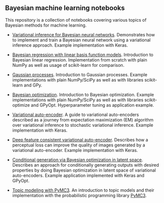 ## Bayesian machine learning notebooks

This repository is a collection of notebooks covering various topics of Bayesian methods for machine learning.

- [Variational inference for Bayesian neural networks](bayesian_neural_networks.ipynb). Demonstrates how to 
implement and train a Bayesian neural network using a variational inference approach. Example implementation with Keras. 

- [Bayesian regression with linear basis function models](bayesian_linear_regression.ipynb). Introduction to Bayesian
linear regression. Implementation from scratch with plain NumPy as well as usage of scikit-learn for comparison.

- [Gaussian processes](gaussian_processes.ipynb). Introduction to Gaussian processes. Example implementations with 
plain NumPy/SciPy as well as with libraries scikit-learn and GPy.

- [Bayesian optimization](bayesian_optimization.ipynb). Introduction to Bayesian optimization. Example implementations 
with plain NumPy/SciPy as well as with libraries scikit-optimize and GPyOpt. Hyperparameter tuning as application example.  

- [Variational auto-encoder](variational_autoencoder.ipynb). A guide to variational auto-encoders described as a journey
from expectation maximization (EM) algorithm over variational inference to stochastic variational inference. Example 
implementation with Keras.

- [Deep feature consistent variational auto-encoder](variational_autoencoder_dfc.ipynb). Describes how
a perceptual loss can improve the quality of images generated by a variational auto-encoder. Example implementation with
Keras.  

- [Conditional generation via Bayesian optimization in latent space](variational_autoencoder_opt.ipynb). Describes an approach
for conditionally generating outputs with desired properties by doing Bayesian optimization in latent space of variational 
auto-encoders. Example application implemented with Keras and GPyOpt.

- [Topic modeling with PyMC3](topic_modeling_pymc3.ipynb). An introduction to topic models and their implementation with the
probabilistic programming library [PyMC3](https://docs.pymc.io/).
